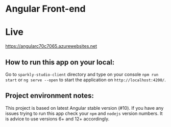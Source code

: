 # Angular Front-end

# Live 
https://angularc70c7065.azurewebsites.net




## How to run this app on your local:
Go to `sparkly-studio-client` directory and type on your console `npm run start` or `ng serve --open` to start the application on `http://localhost:4200/`.

## Project environment notes:
This project is based on latest Angular stable version (#10).
If you have any issues trying to run this app check your `npm` and `nodejs` version numbers.
It is advice to use versions 6+ and 12+ accordingly.


